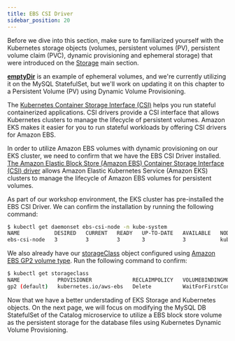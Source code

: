 ```yaml
---
title: EBS CSI Driver
sidebar_position: 20
---
```


Before we dive into this section, make sure to familiarized yourself with the Kubernetes storage objects (volumes, persistent volumes (PV), persistent volume claim (PVC), dynamic provisioning and ephemeral storage) that were introduced on the [Storage](../index.md) main section.

[**emptyDir**](https://kubernetes.io/docs/concepts/storage/volumes/#emptydir) is an example of ephemeral volumes, and we're currently utilizing it on the MySQL StatefulSet, but we'll work on updating it on this chapter to a Persistent Volume (PV) using Dynamic Volume Provisioning.

The [Kubernetes Container Storage Interface (CSI)](https://kubernetes-csi.github.io/docs/) helps you run stateful containerized applications. CSI drivers provide a CSI interface that allows Kubernetes clusters to manage the lifecycle of persistent volumes. Amazon EKS makes it easier for you to run stateful workloads by offering CSI drivers for Amazon EBS.

In order to utilize Amazon EBS volumes with dynamic provisioning on our EKS cluster, we need to confirm that we have the EBS CSI Driver installed. [The Amazon Elastic Block Store (Amazon EBS) Container Storage Interface (CSI) driver](https://github.com/kubernetes-sigs/aws-ebs-csi-driver) allows Amazon Elastic Kubernetes Service (Amazon EKS) clusters to manage the lifecycle of Amazon EBS volumes for persistent volumes.

As part of our workshop environment, the EKS cluster has pre-installed the EBS CSI Driver. We can confirm the installation by running the following command:

```bash
$ kubectl get daemonset ebs-csi-node -n kube-system
NAME           DESIRED   CURRENT   READY   UP-TO-DATE   AVAILABLE   NODE SELECTOR            AGE
ebs-csi-node   3         3         3       3            3           kubernetes.io/os=linux   3d21h
```

We also already have our [storageClass](https://kubernetes.io/docs/concepts/storage/storage-classes/) object configured using [Amazon EBS GP2 volume type](https://docs.aws.amazon.com/AWSEC2/latest/UserGuide/general-purpose.html#EBSVolumeTypes_gp2). Run the following command to confirm:

```bash
$ kubectl get storageclass
NAME            PROVISIONER             RECLAIMPOLICY   VOLUMEBINDINGMODE      ALLOWVOLUMEEXPANSION   AGE
gp2 (default)   kubernetes.io/aws-ebs   Delete          WaitForFirstConsumer   false                  3d22h
```

Now that we have a better understading of EKS Storage and Kubernetes objects. On the next page, we will focus on modifying the MySQL DB StatefulSet of the Catalog microservice to utilize a EBS block store volume as the persistent storage for the database files using Kubernetes Dynamic Volume Provisioning. 


